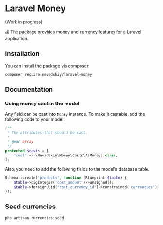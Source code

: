 # Laravel Money

(Work in progress)

💰 The package provides money and currency features for a Laravel application.

## Installation

You can install the package via composer:

```bash
composer require nevadskiy/laravel-money
```


## Documentation

### Using money cast in the model

Any field can be cast into `Money` instance. To make it castable, add the following code to your model.

```php
/**
 * The attributes that should be cast.
 *
 * @var array
 */
protected $casts = [
    'cost' => \Nevadskiy\Money\Casts\AsMoney::class,
];
``` 


Also, you need to add the following fields to the model's database table.

```php
Schema::create('products', function (Blueprint $table) {
    $table->bigInteger('cost_amount')->unsigned();
    $table->foreignUuid('cost_currency_id')->constrained('currencies');
});
```


## Seed currencies 

```bash
php artisan currencies:seed
```

